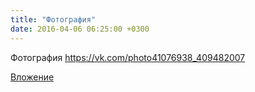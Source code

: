 ```yaml
---
title: "Фотография"
date: 2016-04-06 06:25:00 +0300
---
```


Фотография
https://vk.com/photo41076938_409482007

[Вложение](https://vk.com/photo41076938_409482007)
